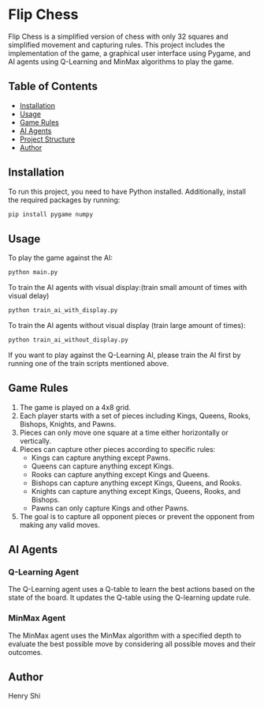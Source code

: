 
# Flip Chess

Flip Chess is a simplified version of chess with only 32 squares and simplified movement and capturing rules. This project includes the implementation of the game, a graphical user interface using Pygame, and AI agents using Q-Learning and MinMax algorithms to play the game.

## Table of Contents
- [Installation](#installation)
- [Usage](#usage)
- [Game Rules](#game-rules)
- [AI Agents](#ai-agents)
- [Project Structure](#project-structure)
- [Author](#author)

## Installation

To run this project, you need to have Python installed. Additionally, install the required packages by running:

```bash
pip install pygame numpy
```



## Usage

To play the game against the AI:

```bash
python main.py
```

To train the AI agents with visual display:(train small amount of times with visual delay)

```bash
python train_ai_with_display.py
```

To train the AI agents without visual display (train large amount of times):

```bash
python train_ai_without_display.py
```
If you want to play against the Q-Learning AI, please train the AI first by running one of the train scripts mentioned above.

## Game Rules

1. The game is played on a 4x8 grid.
2. Each player starts with a set of pieces including Kings, Queens, Rooks, Bishops, Knights, and Pawns.
3. Pieces can only move one square at a time either horizontally or vertically.
4. Pieces can capture other pieces according to specific rules:
   - Kings can capture anything except Pawns.
   - Queens can capture anything except Kings.
   - Rooks can capture anything except Kings and Queens.
   - Bishops can capture anything except Kings, Queens, and Rooks.
   - Knights can capture anything except Kings, Queens, Rooks, and Bishops.
   - Pawns can only capture Kings and other Pawns.
5. The goal is to capture all opponent pieces or prevent the opponent from making any valid moves.

## AI Agents

### Q-Learning Agent

The Q-Learning agent uses a Q-table to learn the best actions based on the state of the board. It updates the Q-table using the Q-learning update rule.


### MinMax Agent

The MinMax agent uses the MinMax algorithm with a specified depth to evaluate the best possible move by considering all possible moves and their outcomes.

## Author

Henry Shi
